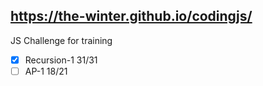 https://the-winter.github.io/codingjs/
--------------------------------------

JS Challenge for training

- [x] Recursion-1 31/31
- [ ] AP-1 18/21